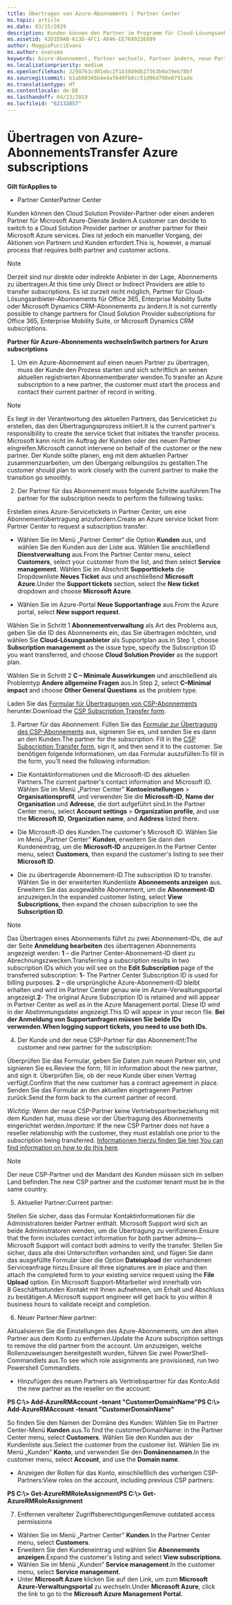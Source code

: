 ```yaml
---
title: Übertragen von Azure-Abonnements | Partner Center
ms.topic: article
ms.date: 03/15/2019
description: Kunden können den Partner im Programm für Cloud-Lösungsanbieter ändern, den sie für Microsoft Azure-Dienste verwenden möchten. Dies ist jedoch ein manueller Vorgang, der Aktionen von Partnern und Kunden erfordert.
ms.assetid: 42D1D9AB-613D-4FC1-A846-EE769923E699
author: MaggiePucciEvans
ms.author: evansma
keywords: Azure-Abonnement, Partner wechseln, Partner ändern, neue Partner, andere Partner
ms.localizationpriority: medium
ms.openlocfilehash: 2298763cd01ebc2f1b3849db27363b0a39eb78bf
ms.sourcegitcommit: b1ab80345b4e4af649fb8cc51d96d798e0791ade
ms.translationtype: HT
ms.contentlocale: de-DE
ms.lasthandoff: 04/23/2019
ms.locfileid: "62133857"
---
```

# <a name="transfer-azure-subscriptions"></a><span data-ttu-id="ad091-105">Übertragen von Azure-Abonnements</span><span class="sxs-lookup"><span data-stu-id="ad091-105">Transfer Azure subscriptions</span></span> 

<span data-ttu-id="ad091-106">**Gilt für**</span><span class="sxs-lookup"><span data-stu-id="ad091-106">**Applies to**</span></span>

-  <span data-ttu-id="ad091-107">Partner Center</span><span class="sxs-lookup"><span data-stu-id="ad091-107">Partner Center</span></span>

<span data-ttu-id="ad091-108">Kunden können den Cloud Solution Provider-Partner oder einen anderen Partner für Microsoft Azure-Dienste ändern.</span><span class="sxs-lookup"><span data-stu-id="ad091-108">A customer can decide to switch to a Cloud Solution Provider partner or another partner for their Microsoft Azure services.</span></span> <span data-ttu-id="ad091-109">Dies ist jedoch ein manueller Vorgang, der Aktionen von Partnern und Kunden erfordert.</span><span class="sxs-lookup"><span data-stu-id="ad091-109">This is, however, a manual process that requires both partner and customer actions.</span></span>

>[!Note]  
><span data-ttu-id="ad091-110">Derzeit sind nur direkte oder indirekte Anbieter in der Lage, Abonnements zu übertragen.</span><span class="sxs-lookup"><span data-stu-id="ad091-110">At this time only Direct or Indirect Providers are able to transfer subscriptions.</span></span>
><span data-ttu-id="ad091-111">Es ist zurzeit nicht möglich, Partner für Cloud-Lösungsanbieter-Abonnements für Office 365, Enterprise Mobility Suite oder Microsoft Dynamics CRM-Abonnements zu ändern.</span><span class="sxs-lookup"><span data-stu-id="ad091-111">It is not currently possible to change partners for Cloud Solution Provider subscriptions for Office 365, Enterprise Mobility Suite, or Microsoft Dynamics CRM subscriptions.</span></span>



<span data-ttu-id="ad091-112">**Partner für Azure-Abonnements wechseln**</span><span class="sxs-lookup"><span data-stu-id="ad091-112">**Switch partners for Azure subscriptions**</span></span>

1. <span data-ttu-id="ad091-113">Um ein Azure-Abonnement auf einen neuen Partner zu übertragen, muss der Kunde den Prozess starten und sich schriftlich an seinen aktuellen registrierten Abonnementberater wenden.</span><span class="sxs-lookup"><span data-stu-id="ad091-113">To transfer an Azure subscription to a new partner, the customer must start the process and contact their current partner of record in writing.</span></span> 
>[!Note]
><span data-ttu-id="ad091-114">Es liegt in der Verantwortung des aktuellen Partners, das Serviceticket zu erstellen, das den Übertragungsprozess initiiert.</span><span class="sxs-lookup"><span data-stu-id="ad091-114">It is the current partner's responsibility to create the service ticket that initiates the transfer process.</span></span> <span data-ttu-id="ad091-115">Microsoft kann nicht im Auftrag der Kunden oder des neuen Partner eingreifen.</span><span class="sxs-lookup"><span data-stu-id="ad091-115">Microsoft cannot intervene on behalf of the customer or the new partner.</span></span> <span data-ttu-id="ad091-116">Der Kunde sollte planen, eng mit dem aktuellen Partner zusammenzuarbeiten, um den Übergang reibungslos zu gestalten.</span><span class="sxs-lookup"><span data-stu-id="ad091-116">The customer should plan to work closely with the current partner to make the transition go smoothly.</span></span>

2. <span data-ttu-id="ad091-117">Der Partner für das Abonnement muss folgende Schritte ausführen:</span><span class="sxs-lookup"><span data-stu-id="ad091-117">The partner for the subscription needs to perform the following tasks:</span></span>

<span data-ttu-id="ad091-118">Erstellen eines Azure-Servicetickets in Partner Center, um eine Abonnementübertragung anzufordern.</span><span class="sxs-lookup"><span data-stu-id="ad091-118">Create an Azure service ticket from Partner Center to request a subscription transfer:</span></span>
-   <span data-ttu-id="ad091-119">Wählen Sie im Menü „Partner Center“ die Option **Kunden** aus, und wählen Sie den Kunden aus der Liste aus. Wählen Sie anschließend **Dienstverwaltung** aus.</span><span class="sxs-lookup"><span data-stu-id="ad091-119">From the Partner Center menu, select **Customers**, select your customer from the list, and then select **Service management**.</span></span> <span data-ttu-id="ad091-120">Wählen Sie im Abschnitt **Supporttickets** die Dropdownliste **Neues Ticket** aus und anschließend **Microsoft Azure**.</span><span class="sxs-lookup"><span data-stu-id="ad091-120">Under the **Support tickets** section, select the **New ticket** dropdown and choose **Microsoft Azure**.</span></span>

-   <span data-ttu-id="ad091-121">Wählen Sie im Azure-Portal **Neue Supportanfrage** aus.</span><span class="sxs-lookup"><span data-stu-id="ad091-121">From the Azure portal, select **New support request**.</span></span>

<span data-ttu-id="ad091-122">Wählen Sie in Schritt 1 **Abonnementverwaltung** als Art des Problems aus, geben Sie die ID des Abonnements ein, das Sie übertragen möchten, und wählen Sie **Cloud-Lösungsanbieter** als Supportplan aus.</span><span class="sxs-lookup"><span data-stu-id="ad091-122">In Step 1, choose **Subscription management** as the issue type, specify the Subscription ID you want transferred, and choose **Cloud Solution Provider** as the support plan.</span></span>

<span data-ttu-id="ad091-123">Wählen Sie in Schritt 2 **C – Minimale Auswirkungen** und anschließend als Problemtyp **Andere allgemeine Fragen** aus.</span><span class="sxs-lookup"><span data-stu-id="ad091-123">In Step 2, select **C–Minimal impact** and choose **Other General Questions** as the problem type.</span></span>

<span data-ttu-id="ad091-124">Laden Sie das [Formular für Übertragungen von CSP-Abonnements](https://assets.windowsphone.com/5222c408-e546-4e01-b72a-2ec7d4c43d57/CSP_Subscription_Transfer_Form_Azure_InvariantCulture_Default.zip) herunter.</span><span class="sxs-lookup"><span data-stu-id="ad091-124">Download the [CSP Subscription Transfer form](https://assets.windowsphone.com/5222c408-e546-4e01-b72a-2ec7d4c43d57/CSP_Subscription_Transfer_Form_Azure_InvariantCulture_Default.zip).</span></span>

3. <span data-ttu-id="ad091-125">Partner für das Abonnement: Füllen Sie das [Formular zur Übertragung des CSP-Abonnements](https://assets.windowsphone.com/5222c408-e546-4e01-b72a-2ec7d4c43d57/CSP_Subscription_Transfer_Form_Azure_InvariantCulture_Default.zip) aus, signieren Sie es, und senden Sie es dann an den Kunden.</span><span class="sxs-lookup"><span data-stu-id="ad091-125">The partner for the subscription: Fill in the [CSP Subscription Transfer form](https://assets.windowsphone.com/5222c408-e546-4e01-b72a-2ec7d4c43d57/CSP_Subscription_Transfer_Form_Azure_InvariantCulture_Default.zip), sign it, and then send it to the customer.</span></span> <span data-ttu-id="ad091-126">Sie benötigen folgende Informationen, um das Formular auszufüllen:</span><span class="sxs-lookup"><span data-stu-id="ad091-126">To fill in the form, you'll need the following information:</span></span>

- <span data-ttu-id="ad091-127">Die Kontaktinformationen und die Microsoft-ID des aktuellen Partners.</span><span class="sxs-lookup"><span data-stu-id="ad091-127">The current partner's contact information and Microsoft ID.</span></span> <span data-ttu-id="ad091-128">Wählen Sie im Menü „Partner Center” **Kontoeinstellungen** &gt; **Organisationsprofil**, und verwenden Sie die **Microsoft-ID**, **Name der Organisation** und **Adresse**, die dort aufgeführt sind.</span><span class="sxs-lookup"><span data-stu-id="ad091-128">In the Partner Center menu, select **Account settings** &gt; **Organization profile**, and use the **Microsoft ID**, **Organization name**, and **Address** listed there.</span></span>

- <span data-ttu-id="ad091-129">Die Microsoft-ID des Kunden.</span><span class="sxs-lookup"><span data-stu-id="ad091-129">The customer's Microsoft ID.</span></span> <span data-ttu-id="ad091-130">Wählen Sie im Menü „Partner Center” **Kunden**, erweitern Sie dann den Kundeneintrag, um die **Microsoft-ID** anzuzeigen.</span><span class="sxs-lookup"><span data-stu-id="ad091-130">In the Partner Center menu, select **Customers**, then expand the customer's listing to see their **Microsoft ID**.</span></span>

- <span data-ttu-id="ad091-131">Die zu übertragende Abonnement-ID.</span><span class="sxs-lookup"><span data-stu-id="ad091-131">The subscription ID to transfer.</span></span> <span data-ttu-id="ad091-132">Wählen Sie in der erweiterten Kundenliste **Abonnements anzeigen** aus. Erweitern Sie das ausgewählte Abonnement, um die **Abonnement-ID** anzuzeigen.</span><span class="sxs-lookup"><span data-stu-id="ad091-132">In the expanded customer listing, select **View Subscriptions**, then expand the chosen subscription to see the **Subscription ID**.</span></span>

>[!Note]
><span data-ttu-id="ad091-133">Das Übertragen eines Abonnements führt zu zwei Abonnement-IDs, die auf der Seite **Anmeldung bearbeiten** des übertragenen Abonnements angezeigt werden: **1** – die Partner Center-Abonnement-ID dient zu Abrechnungszwecken.</span><span class="sxs-lookup"><span data-stu-id="ad091-133">Transferring a subscription results in two subscription IDs which you will see on the **Edit Subscription** page of the transferred subscription: **1**- The Partner Center Subscription ID is used for billing purposes.</span></span> 
<span data-ttu-id="ad091-134">**2** – die ursprüngliche Azure-Abonnement-ID bleibt erhalten und wird im Partner Center genau wie im Azure-Verwaltungsportal angezeigt.</span><span class="sxs-lookup"><span data-stu-id="ad091-134">**2**-  The original Azure Subscription ID is retained and will appear in Partner Center as well as in the Azure Management portal.</span></span> <span data-ttu-id="ad091-135">Diese ID wird in der Abstimmungsdatei angezeigt.</span><span class="sxs-lookup"><span data-stu-id="ad091-135">This ID will appear in your recon file.</span></span>  <span data-ttu-id="ad091-136">**Bei der Anmeldung von Supportanfragen müssen Sie beide IDs verwenden.**</span><span class="sxs-lookup"><span data-stu-id="ad091-136">**When logging support tickets, you need to use both IDs.**</span></span>

4. <span data-ttu-id="ad091-137">Der Kunde und der neue CSP-Partner für das Abonnement:</span><span class="sxs-lookup"><span data-stu-id="ad091-137">The customer and new partner for the subscription:</span></span>

<span data-ttu-id="ad091-138">Überprüfen Sie das Formular, geben Sie Daten zum neuen Partner ein, und signieren Sie es.</span><span class="sxs-lookup"><span data-stu-id="ad091-138">Review the form, fill in information about the new partner, and sign it.</span></span> <span data-ttu-id="ad091-139">Überprüfen Sie, ob der neue Kunde über einen Vertrag verfügt.</span><span class="sxs-lookup"><span data-stu-id="ad091-139">Confirm that the new customer has a contract agreement in place.</span></span> <span data-ttu-id="ad091-140">Senden Sie das Formular an den aktuellen eingetragenen Partner zurück.</span><span class="sxs-lookup"><span data-stu-id="ad091-140">Send the form back to the current partner of record.</span></span>

<span data-ttu-id="ad091-141">*Wichtig*: Wenn der neue CSP-Partner keine Vertriebspartnerbeziehung mit dem Kunden hat, muss diese vor der Übertragung des Abonnements eingerichtet werden.</span><span class="sxs-lookup"><span data-stu-id="ad091-141">*Important*: If the new CSP Partner does not have a reseller relationship with the customer, they must establish one prior to the subscription being transferred.</span></span> <span data-ttu-id="ad091-142">[Informationen hierzu finden Sie hier](request-a-relationship-with-a-customer.md).</span><span class="sxs-lookup"><span data-stu-id="ad091-142">[You can find information on how to do this here](request-a-relationship-with-a-customer.md).</span></span>

>[!Note]
><span data-ttu-id="ad091-143">Der neue CSP-Partner und der Mandant des Kunden müssen sich im selben Land befinden.</span><span class="sxs-lookup"><span data-stu-id="ad091-143">The new CSP partner and the customer tenant must be in the same country.</span></span> 

5. <span data-ttu-id="ad091-144">Aktueller Partner:</span><span class="sxs-lookup"><span data-stu-id="ad091-144">Current partner:</span></span>

<span data-ttu-id="ad091-145">Stellen Sie sicher, dass das Formular Kontaktinformationen für die Administratoren beider Partner enthält. Microsoft Support wird sich an beide Administratoren wenden, um die Übertragung zu verifizieren.</span><span class="sxs-lookup"><span data-stu-id="ad091-145">Ensure that the form includes contact information for both partner admins—Microsoft Support will contact both admins to verify the transfer.</span></span> <span data-ttu-id="ad091-146">Stellen Sie sicher, dass alle drei Unterschriften vorhanden sind, und fügen Sie dann das ausgefüllte Formular über die Option **Dateiupload** der vorhandenen Serviceanfrage hinzu.</span><span class="sxs-lookup"><span data-stu-id="ad091-146">Ensure all three signatures are in place and then attach the completed form to your existing service request using the **File Upload** option.</span></span> <span data-ttu-id="ad091-147">Ein Microsoft Support-Mitarbeiter wird innerhalb von 8 Geschäftsstunden Kontakt mit Ihnen aufnehmen, um Erhalt und Abschluss zu bestätigen.</span><span class="sxs-lookup"><span data-stu-id="ad091-147">A Microsoft support engineer will get back to you within 8 business hours to validate receipt and completion.</span></span>

6. <span data-ttu-id="ad091-148">Neuer Partner:</span><span class="sxs-lookup"><span data-stu-id="ad091-148">New partner:</span></span>

<span data-ttu-id="ad091-149">Aktualisieren Sie die Einstellungen des Azure-Abonnements, um den alten Partner aus dem Konto zu entfernen.</span><span class="sxs-lookup"><span data-stu-id="ad091-149">Update the Azure subscription settings to remove the old partner from the account.</span></span> <span data-ttu-id="ad091-150">Um anzuzeigen, welche Rollenzuweisungen bereitgestellt wurden, führen Sie zwei PowerShell-Commandlets aus.</span><span class="sxs-lookup"><span data-stu-id="ad091-150">To see which role assignments are provisioned, run two Powershell Commandlets.</span></span>

-   <span data-ttu-id="ad091-151">Hinzufügen des neuen Partners als Vertriebspartner für das Konto:</span><span class="sxs-lookup"><span data-stu-id="ad091-151">Add the new partner as the reseller on the account:</span></span>

<span data-ttu-id="ad091-152">**PS C:\\&gt; Add-AzureRMAccount -tenant "CustomerDomainName"**</span><span class="sxs-lookup"><span data-stu-id="ad091-152">**PS C:\\&gt; Add-AzureRMAccount -tenant "CustomerDomainName"**</span></span>

<span data-ttu-id="ad091-153">So finden Sie den Namen der Domäne des Kunden: Wählen Sie im Partner Center-Menü **Kunden** aus.</span><span class="sxs-lookup"><span data-stu-id="ad091-153">To find the customerDomainName: in the Partner Center menu, select **Customers**.</span></span> <span data-ttu-id="ad091-154">Wählen Sie den Kunden aus der Kundenliste aus.</span><span class="sxs-lookup"><span data-stu-id="ad091-154">Select the customer from the customer list.</span></span> <span data-ttu-id="ad091-155">Wählen Sie im Menü „Kunden” **Konto**, und verwenden Sie den **Domänennamen**.</span><span class="sxs-lookup"><span data-stu-id="ad091-155">In the customer menu, select **Account**, and use the **Domain name**.</span></span>

-   <span data-ttu-id="ad091-156">Anzeigen der Rollen für das Konto, einschließlich des vorherigen CSP-Partners:</span><span class="sxs-lookup"><span data-stu-id="ad091-156">View roles on the account, including previous CSP partners:</span></span>

<span data-ttu-id="ad091-157">**PS C:\\&gt; Get-AzureRMRoleAssignment**</span><span class="sxs-lookup"><span data-stu-id="ad091-157">**PS C:\\&gt; Get-AzureRMRoleAssignment**</span></span>

7. <span data-ttu-id="ad091-158">Entfernen veralteter Zugriffsberechtigungen</span><span class="sxs-lookup"><span data-stu-id="ad091-158">Remove outdated access permissions</span></span>

-  <span data-ttu-id="ad091-159">Wählen Sie im Menü „Partner Center” **Kunden**.</span><span class="sxs-lookup"><span data-stu-id="ad091-159">In the Partner Center menu, select **Customers**.</span></span> 
-  <span data-ttu-id="ad091-160">Erweitern Sie den Kundeneintrag und wählen Sie **Abonnements anzeigen**.</span><span class="sxs-lookup"><span data-stu-id="ad091-160">Expand the customer's listing and select **View subscriptions**.</span></span> 
-  <span data-ttu-id="ad091-161">Wählen Sie im Menü „Kunden” **Service management**.</span><span class="sxs-lookup"><span data-stu-id="ad091-161">In the customer menu, select **Service management**.</span></span> 
-  <span data-ttu-id="ad091-162">Unter **Microsoft Azure** klicken Sie auf den Link, um zum **Microsoft Azure-Verwaltungsportal** zu wechseln.</span><span class="sxs-lookup"><span data-stu-id="ad091-162">Under **Microsoft Azure**, click the link to go to the **Microsoft Azure Management Portal**.</span></span>

 

 



